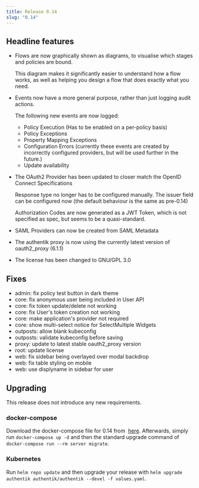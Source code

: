 ```yaml
---
title: Release 0.14
slug: "0.14"
---
```


## Headline features

- Flows are now graphically shown as diagrams, to visualise which stages and policies are bound.

    This diagram makes it significantly easier to understand how a flow works, as well as helping you design a flow that does exactly what you need.

- Events now have a more general purpose, rather than just logging audit actions.

    The following new events are now logged:

    - Policy Execution (Has to be enabled on a per-policy basis)
    - Policy Exceptions
    - Property Mapping Exceptions
    - Configuration Errors (currently these events are created by incorrectly configured providers, but will be used further in the future.)
    - Update availability

- The OAuth2 Provider has been updated to closer match the OpenID Connect Specifications

    Response type no longer has to be configured manually. The issuer field can be configured now (the default behaviour is the same as pre-0.14)

    Authorization Codes are now generated as a JWT Token, which is not specified as spec, but seems to be a quasi-standard.

- SAML Providers can now be created from SAML Metadata
- The authentik proxy is now using the currently latest version of oauth2_proxy (6.1.1)
- The license has been changed to GNU/GPL 3.0

## Fixes

- admin: fix policy test button in dark theme
- core: fix anonymous user being included in User API
- core: fix token update/delete not working
- core: fix User's token creation not working
- core: make application's provider not required
- core: show multi-select notice for SelectMultiple Widgets
- outposts: allow blank kubeconfig
- outposts: validate kubeconfig before saving
- proxy: update to latest stable oauth2_proxy version
- root: update license
- web: fix sidebar being overlayed over modal backdrop
- web: fix table styling on mobile
- web: use displyname in sidebar for user

## Upgrading

This release does not introduce any new requirements.

### docker-compose

Download the docker-compose file for 0.14 from  [here](https://goauthentik.io/version/0.14/docker-compose.yml). Afterwards, simply run `docker-compose up -d` and then the standard upgrade command of `docker-compose run --rm server migrate`.

### Kubernetes

Run `helm repo update` and then upgrade your release with `helm upgrade authentik authentik/authentik --devel -f values.yaml`.
